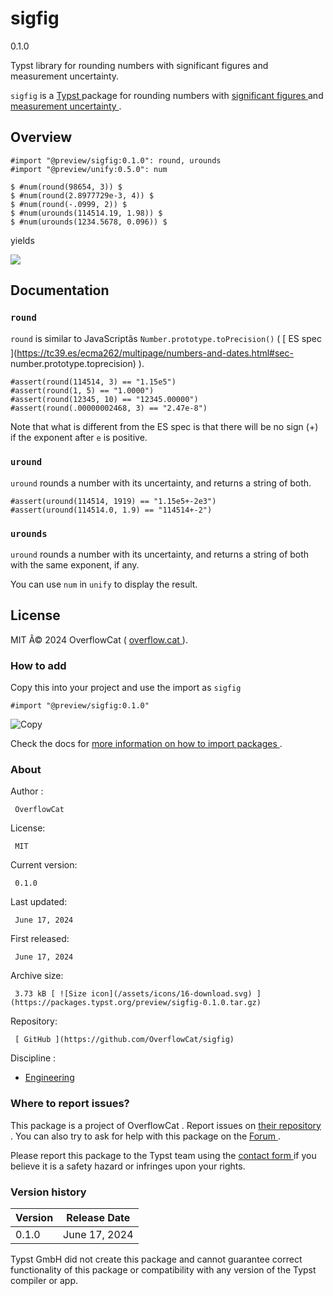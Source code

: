 #  sigfig

0.1.0

Typst library for rounding numbers with significant figures and measurement
uncertainty.

` sigfig ` is a [ Typst ](https://typst.app/) package for rounding numbers
with [ significant figures
](https://en.wikipedia.org/wiki/Significant_figures) and [ measurement
uncertainty ](https://en.wikipedia.org/wiki/Measurement_uncertainty) .

##  Overview

    
    
    #import "@preview/sigfig:0.1.0": round, urounds
    #import "@preview/unify:0.5.0": num
    
    $ #num(round(98654, 3)) $
    $ #num(round(2.8977729e-3, 4)) $
    $ #num(round(-.0999, 2)) $
    $ #num(urounds(114514.19, 1.98)) $
    $ #num(urounds(1234.5678, 0.096)) $
    

yields

![](https://github.com/typst/packages/assets/20166026/f3d69c3c-bc67-484f-81f9-80a10913fd11)

##  Documentation

###  ` round `

` round ` is similar to JavaScriptâs ` Number.prototype.toPrecision() ` ( [
ES spec ](https://tc39.es/ecma262/multipage/numbers-and-dates.html#sec-
number.prototype.toprecision) ).

    
    
    #assert(round(114514, 3) == "1.15e5")
    #assert(round(1, 5) == "1.0000")
    #assert(round(12345, 10) == "12345.00000")
    #assert(round(.00000002468, 3) == "2.47e-8")
    

Note that what is different from the ES spec is that there will be no sign
($+$) if the exponent after ` e ` is positive.

###  ` uround `

` uround ` rounds a number with its uncertainty, and returns a string of both.

    
    
    #assert(uround(114514, 1919) == "1.15e5+-2e3")
    #assert(uround(114514.0, 1.9) == "114514+-2")
    

###  ` urounds `

` uround ` rounds a number with its uncertainty, and returns a string of both
with the same exponent, if any.

You can use ` num ` in ` unify ` to display the result.

##  License

MIT Â© 2024 OverflowCat ( [ overflow.cat ](https://about.overflow.cat/) ).

###  How to add

Copy this into your project and use the import as  ` sigfig `

    
    
    #import "@preview/sigfig:0.1.0"

![Copy](/assets/icons/16-copy.svg)

Check the docs for  [ more information on how to import packages
](https://typst.app/docs/reference/scripting/#packages) .

###  About

Author  :

     OverflowCat 
License:

     MIT 
Current version:

     0.1.0 
Last updated:

     June 17, 2024 
First released:

     June 17, 2024 
Archive size:

     3.73 kB [ ![Size icon](/assets/icons/16-download.svg) ](https://packages.typst.org/preview/sigfig-0.1.0.tar.gz)
Repository:

     [ GitHub ](https://github.com/OverflowCat/sigfig)
Discipline  :

    

  * [ Engineering ](https://typst.app/universe/search/?discipline=engineering)

###  Where to report issues?

This  package  is a project of  OverflowCat  .  Report issues on  [ their
repository ](https://github.com/OverflowCat/sigfig) .  You can also try to ask
for help with this  package  on the  [ Forum ](https://forum.typst.app) .

Please report this  package  to the Typst team using the  [ contact form
](https://typst.app/contact) if you believe it is a safety hazard or infringes
upon your rights.

###  Version history

Version  |  Release Date   
---|---  
0.1.0  |  June 17, 2024   
  
Typst GmbH did not create this  package  and cannot guarantee correct
functionality of this  package  or compatibility with any version of the Typst
compiler or app.

